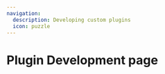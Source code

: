 ```yaml
---
navigation:
  description: Developing custom plugins
  icon: puzzle
---
```

# Plugin Development page
